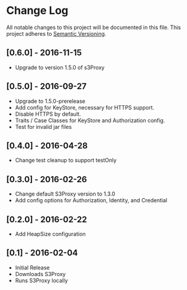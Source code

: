 # Change Log
All notable changes to this project will be documented in this file.
This project adheres to [Semantic Versioning](http://semver.org/).

## [0.6.0] - 2016-11-15
- Upgrade to version 1.5.0 of s3Proxy

## [0.5.0] - 2016-09-27
- Upgrade to 1.5.0-prerelease
- Add config for KeyStore, necessary for HTTPS support.
- Disable HTTPS by default.
- Traits / Case Classes for KeyStore and Authorization config.
- Test for invalid jar files

## [0.4.0] - 2016-04-28
- Change test cleanup to support testOnly

## [0.3.0] - 2016-02-26
- Change default S3Proxy version to 1.3.0
- Add config options for Authorization, Identity, and Credential

## [0.2.0] - 2016-02-22
- Add HeapSize configuration

## [0.1] - 2016-02-04
- Initial Release
- Downloads S3Proxy
- Runs S3Proxy locally
